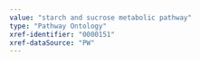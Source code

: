 ```yaml
---
value: "starch and sucrose metabolic pathway"
type: "Pathway Ontology"
xref-identifier: "0000151"
xref-dataSource: "PW"
---
```

